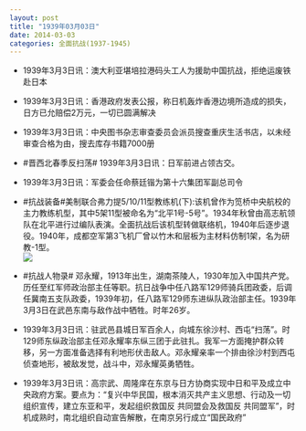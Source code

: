```yaml
---
layout: post
title: "1939年03月03日"
date: 2014-03-03
categories: 全面抗战(1937-1945)
---
```


<meta name="referrer" content="no-referrer" />

- 1939年3月3日讯：澳大利亚堪培拉港码头工人为援助中国抗战，拒绝运废铁赴日本 

- 1939年3月3日讯：香港政府发表公报，称日机轰炸香港边境所造成的损失，日方已允赔偿2万元，一切已圆满解决 

- 1939年3月3日讯：中央图书杂志审查委员会派员搜查重庆生活书店，以未经审查合格为由，搜去库存书籍7000册 

- #晋西北春季反扫荡# 1939年3月3日讯：日军前进占领古交。 

- 1939年3月3日讯：军委会任命蔡廷锴为第十六集团军副总司令 

- #抗战装备#美制联合弗力提5/10/11型教练机(下):该机曾作为笕桥中央航校的主力教练机型，其中5架11型被命名为“北平1号-5号”。1934年秋曾由高志航领队在北平进行过编队表演。全面抗战后该机型转做联络机，1940年后逐步退役。1940年，成都空军第3飞机厂曾以竹木和层板为主材料仿制1架，名为研教-1型。 <br/><img src="https://ww1.sinaimg.cn/large/aca367d8jw1ee2c0ns0m1j20b40gdjtk.jpg" />

- #抗战人物录# 邓永耀，1913年出生，湖南茶陵人，1930年加入中国共产党。历任至红军师政治部主任等职。抗日战争中任八路军129师骑兵团政委，后调任冀南五支队政委，1939年初，任八路军129师东进纵队政治部主任。1939年3月3日在武邑东南与敌作战中牺牲。时年26岁。 

- 1939年3月3日讯：驻武邑县城日军百余人，向城东徐沙村、西屯“扫荡”。时129师东纵政治部主任邓永耀率东纵三团于此驻扎。我军一方面掩护群众转移，另一方面准备选择有利地形伏击敌人。邓永耀亲率一个排由徐沙村到西屯侦查地形，被敌发觉，战斗中，邓永耀英勇牺牲。 

- 1939年3月3日讯：高宗武、周隆庠在东京与日方协商实现中日和平及成立中央政府方案。要点为：“复兴中华民国，根本消灭共产主义思想、行动及一切组织宣传，建立东亚和平，发起组织救国反 共同盟会及救国反 共同盟军”，时机成熟时，南北组织自动宣告解散，在南京另行成立“国民政府” 

